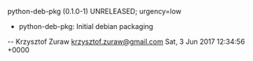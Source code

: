 python-deb-pkg (0.1.0-1) UNRELEASED; urgency=low

* python-deb-pkg: Initial debian packaging

-- Krzysztof Zuraw <krzysztof.zuraw@gmail.com>  Sat, 3 Jun 2017 12:34:56 +0000